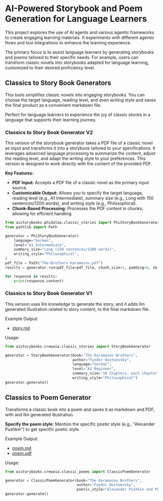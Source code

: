 # AI-Powered Storybook and Poem Generation for Language Learners

This project explores the use of AI agents and various agentic frameworks to create engaging learning materials. It
experiments with different agentic flows and tool integrations to enhance the learning experience.

The primary focus is to assist language learners by generating storybooks and poems tailored to their specific needs.
For example, users can transform classic novels into storybooks adapted for language learning, customized to their
desired proficiency level.

## Classics to Story Book Generators

This tools simplifies classic novels into engaging storybooks. You can choose the target language, reading level,
and even writing style and saves the final product as a convenient markdown file.

Perfect for language learners to experience the joy of classic stories in a language that supports their learning
journey.

### Classics to Story Book Generator V2

This version of the storybook generator takes a PDF file of a classic novel as input and transforms it into a storybook
tailored to your specifications. It leverages advanced language processing to summarize the content, adjust the reading
level, and adapt the writing style to your preferences. This version is designed to work directly with the content of
the provided PDF.

**Key Features:**

* **PDF Input:** Accepts a PDF file of a classic novel as the primary input source.
* **Customizable Output:** Allows you to specify the target language, reading level (e.g., A1 Intermediate), summary
  size (e.g., Long with 150 sentences/1200 words), and writing style (e.g., Philosophical).
* **Chunk-Based Processing:** Processes the PDF content in chunks, allowing for efficient handling

```python
from aistorybooks.phidataa.classic_stories import PhiStoryBookGenerator
from pathlib import Path

generator = PhiStoryBookGenerator(
    language="German",
    level="A1 Intermediate",
    summary_size="Long (150 sentences/1200 words)",
    writing_style="Philosophical",
)
pdf_file = Path("The-Brothers-Karamazov.pdf")
results = generator.run(pdf_file=pdf_file, chunk_size=1, padding=0, skip_first_n_pages=0)

for response in results:
    print(response.content)

```

### Classics to Story Book Generator V1

This version uses llm knowledge to generate the story, and it adds llm generated illustration related to story content,
to the final markdown file.

Example Output:

- [story.md](story.md)

Usage:

```python
from aistorybooks.crewaia.classic_stories import StoryBookGenerator

generator = StoryBookGenerator(book="The Karamazov Brothers",
                               author="Fyodor Dostoevsky",
                               language="German",
                               level="A2 Beginner",
                               summary_size="10 Chapters, each chapter more than 100 sentences log",
                               writing_style="Philosophical")
generator.generate()
```

## Classics to Poem Generator

Transforms a classic book into a poem and saves it as markdown and PDF, with and llm generated illustration.

**Specify the poem style**: Mention the specific poetic style (e.g., "Alexander Pushkin") to get specific poetic style.

Example Output:

- [poem.md](poem.md)
- [poem.pdf](poem.pdf)

Usage:

```python
from aistorybooks.crewaia.classic_poems import ClassicPoemGenerator

generator = ClassicPoemGenerator(book="The Karamazov Brothers",
                                 author="Fyodor Dostoevsky",
                                 poetic_style="Alexander Pushkin and Philosophical")
generator.generate()
```
